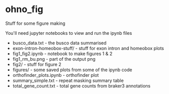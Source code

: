 # ohno_fig
Stuff for some figure making

You'll need jupyter notebooks to view and run the ipynb files

- busco_data.txt - the busco data summarised
- exon-intron-homeobox-stuff/ - stuff for exon intron and homeobox plots
- fig1_fig2.ipynb - notebook to make figures 1 & 2
- fig1_rm_bu.png - part of the output png
- fig2/ - stuff for figure 2
- figures/ - some saved plots from some of the ipynb code
- orthofinder_plots.ipynb - orthofinder plot
- summary_simple.txt - repeat masking summary table
- total_gene_count.txt - total gene counts from braker3 annotations

